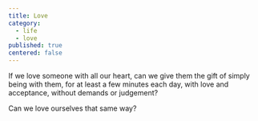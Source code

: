 ```yaml
---
title: Love
category:
  - life
  - love
published: true
centered: false
---
```


﻿If we love someone
with all our heart,
can we give them the gift
of simply being with them,
for at least a few minutes each day,
with love and acceptance,
without demands or judgement?

Can we love ourselves
that same way?
